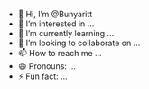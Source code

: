 - 👋 Hi, I’m @Bunyaritt
- 👀 I’m interested in ...
- 🌱 I’m currently learning ...
- 💞️ I’m looking to collaborate on ...
- 📫 How to reach me ...
- 😄 Pronouns: ...
- ⚡ Fun fact: ...

<!---
Bunyaritt/Bunyaritt is a ✨ special ✨ repository because its `README.md` (this file) appears on your GitHub profile.
You can click the Preview link to take a look at your changes.
--->
